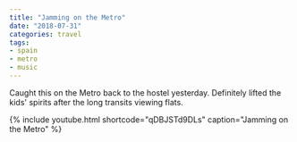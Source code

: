 ```yaml
---
title: "Jamming on the Metro"
date: "2018-07-31"
categories: travel
tags:
- spain
- metro
- music
---
```


Caught this on the Metro back to the hostel yesterday. Definitely lifted the
kids' spirits after the long transits viewing flats.

{% include youtube.html shortcode="qDBJSTd9DLs" caption="Jamming on the Metro" %}
